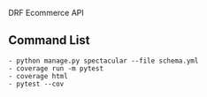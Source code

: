 DRF Ecommerce API
## Command List
    - python manage.py spectacular --file schema.yml
    - coverage run -m pytest
    - coverage html
    - pytest --cov